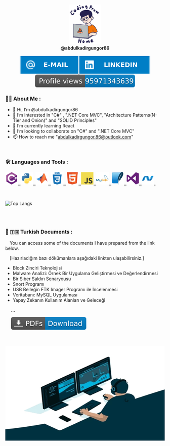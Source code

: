 
<div id="user" align="center">
  <br />
  <div id="user_icon">
    <a href="https://github.com/abdulkadirgungor86/">
    <img src="user1.gif" width="100"/>
    </a>
  </div>
  <div id="user_name">  <b>@abdulkadirgungor86</b> </div>
  <br />
  <div id="user_badges">
    <a href="mailto:abdulkadirgungor.86@outlook.com">
      <img src="E--Mail-blue.svg" alt="E-mail Badge"/>
    </a>
    <a href="https://tr.linkedin.com/in/abdulkadir-g%C3%BCng%C3%B6r?trk=people-guest_people_search-card">
      <img src="LinkedIn-blue.svg" alt="LinkedIn Badge"/>
    </a>
  </div>
  <div id="user_views">
     <a href="https://github.com/abdulkadirgungor86/">
      <img src="pv.svg" alt=""/>
     </a>
  <br />
</div>
</div>

### :man_technologist: About Me : 
- 👋 Hi, I’m @abdulkadirgungor86
- 👀 I’m interested in "C#" , ".NET Core MVC", "Architecture Patterns(N-Tier and Onion)" and "SOLID Principles"
- 🌱 I’m currently learning React
- 💞️ I’m looking to collaborate on "C#" and ".NET Core MVC"
- 📫 How to reach me "abdulkadirgungor.86@outlook.com"
<br />

 ### :hammer_and_wrench: Languages and Tools :
<div>
  <a href="https://github.com/abdulkadirgungor86/">
    <img src="csharp-original.svg" title="C#" alt="C#" width="40" height="40"/>&nbsp;
  </a>
  <a href="https://github.com/abdulkadirgungor86/">
    <img src="python-original.svg" title="Python" alt="Python" width="40" height="40"/>&nbsp;
  </a>
  <a href="https://github.com/abdulkadirgungor86/">
    <img src="matlab-original.svg" title="Matlab" alt="Matlab" width="40" height="40"/>&nbsp;
  </a>
  <a href="https://github.com/abdulkadirgungor86/">
    <img src="css3-plain-wordmark.svg"  title="CSS3" alt="CSS" width="40" height="40"/>&nbsp;
  </a>
  <a href="https://github.com/abdulkadirgungor86/">
    <img src="html5-original.svg" title="HTML5" alt="HTML" width="40" height="40"/>&nbsp;
  </a>
  <a href="https://github.com/abdulkadirgungor86/">
    <img src="javascript-original.svg" title="JavaScript" alt="JavaScript" width="40" height="40"/>&nbsp;
  </a>
  <a href="https://github.com/abdulkadirgungor86/">
    <img src="mysql-original-wordmark.svg" title="MySQL"  alt="MySQL" width="40" height="40"/>&nbsp;
  </a>
  <a href="https://github.com/abdulkadirgungor86/">
    <img src="sqlite-original.svg" title="SQLite" alt="SQLite" width="40" height="40"/>&nbsp;
  </a>
  <a href="https://github.com/abdulkadirgungor86/">
    <img src="visualstudio-plain.svg" title="Visual Studio" alt="Visual Studio" width="40" height="40"/>&nbsp;
  </a>
  <a href="https://github.com/abdulkadirgungor86/">
    <img src="dot-net-original.svg" title=".NET" alt=".NET" width="40" height="40"/>&nbsp;
  </a>
</div>  
<br />  
<br />

![Top Langs](https://github-readme-stats.vercel.app/api/top-langs/?username=abdulkadirgungor86)

<br />  
<br />

### 📝 🇹🇷   Turkish Documents :
  &emsp;You can access some of the documents I have prepared from the link below.
  
  &emsp;[Hazırladığım bazı dökümanlara aşağıdaki linkten ulaşabilirsiniz.]
   
   - Block Zinciri Teknolojisi
   - Malware Analizi: Örnek Bir Uygulama Geliştirmesi ve Değerlendirmesi
   - Bir Siber Saldırı Senaryousu
   - Snort Programı
   - USB Belleğin FTK Imager Programı ile İncelenmesi
   - Veritabanı: MySQL Uygulaması
   - Yapay Zekanın Kullanım Alanları ve Geleceği
   
  &emsp; ***...***
   
  <div id="document_1">
    &emsp;
    <a href="https://drive.google.com/drive/folders/1AAANN1BNvaOu3rdJ6nIcyXJ2fXl6bc1o">
      <img src="PDFs-Download-blue.svg" alt="Documents"/>
    </a>
<br />
<br />

<a href="https://abdulkadirgungor86.github.io/projects/"></a>

<br />
<div id="bottom" align="center">
  <a href="https://github.com/abdulkadir-gungor/">
    <img src="coder.gif" width="600" height="300"/>
 </a>
</div>
